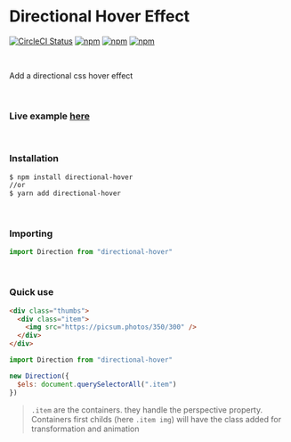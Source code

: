 # Directional Hover Effect

[![CircleCI Status](https://circleci.com/gh/sl-julienamblard/directional-hover.svg?style=shield&circle-token=:circle-token)](https://circleci.com/gh/sl-julienamblard/directional-hover)
[![npm](https://img.shields.io/npm/dt/directional-hover.svg?style=flat-square)](https://www.npmjs.com/package/directional-hover)
[![npm](https://img.shields.io/npm/v/directional-hover.svg?style=flat-square)](https://www.npmjs.com/package/directional-hover)
[![npm](https://img.shields.io/npm/l/directional-hover.svg?style=flat-square)](https://github.com/sl-julienamblard/directional-hover/blob/master/LICENSE)

<br />

Add a directional css hover effect

<br />

### Live example [here](https://codepen.io/Capse/pen/jOOgVJq) 

<br />

### Installation

```bash
$ npm install directional-hover
//or
$ yarn add directional-hover
```
<br/>

### Importing
```js
import Direction from "directional-hover"
```

<br/>


### Quick use
```html
<div class="thumbs">
  <div class="item">
    <img src="https://picsum.photos/350/300" />
  </div>
</div>
```
```js
import Direction from "directional-hover"

new Direction({ 
  $els: document.querySelectorAll(".item") 
})
```
> `.item` are the containers. they handle the perspective property.
Containers first childs (here `.item img`) will have the class added for transformation and animation
